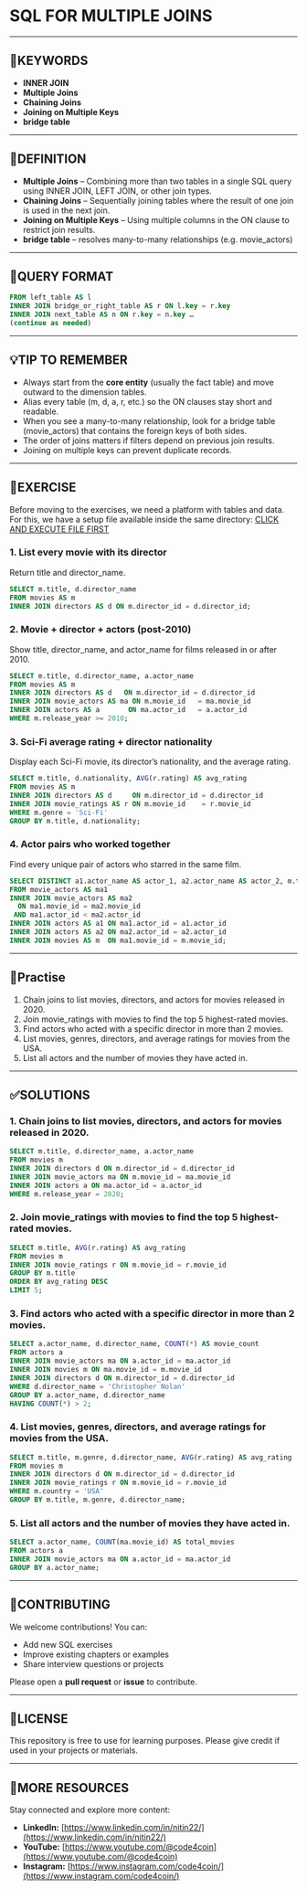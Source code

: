# SQL FOR MULTIPLE JOINS
---

## 🔑KEYWORDS
- **INNER JOIN**
- **Multiple Joins**
- **Chaining Joins**
- **Joining on Multiple Keys**
- **bridge table**
---

## 📖DEFINITION
- **Multiple Joins** – Combining more than two tables in a single SQL query using INNER JOIN, LEFT JOIN, or other join types.
- **Chaining Joins** – Sequentially joining tables where the result of one join is used in the next join.
- **Joining on Multiple Keys** – Using multiple columns in the ON clause to restrict join results.
- **bridge table** – resolves many-to-many relationships (e.g. movie_actors) 
---

## 🧱QUERY FORMAT  
```sql
FROM left_table AS l  
INNER JOIN bridge_or_right_table AS r ON l.key = r.key  
INNER JOIN next_table AS n ON r.key = n.key …  
(continue as needed)
```
---

## 💡TIP TO REMEMBER  
- Always start from the **core entity** (usually the fact table) and move outward to the dimension tables.  
- Alias every table (m, d, a, r, etc.) so the ON clauses stay short and readable.  
- When you see a many-to-many relationship, look for a bridge table (movie_actors) that contains the foreign keys of both sides.
- The order of joins matters if filters depend on previous join results.
- Joining on multiple keys can prevent duplicate records.
---

## 💪EXERCISE
Before moving to the exercises, we need a platform with tables and data.  
For this, we have a setup file available inside the same directory: [CLICK AND EXECUTE FILE FIRST](https://github.com/code4coin/001-SQL-Structured-Query-Language-/blob/main/001%20SQL%20FOR%20DATA%20ENGINEERS/002%20SAMPLE%20DATA/001%20MOVIE%20DATA.md)

### 1. List every movie with its director  
Return title and director_name.
```sql
SELECT m.title, d.director_name  
FROM movies AS m  
INNER JOIN directors AS d ON m.director_id = d.director_id;
```
### 2. Movie + director + actors (post-2010)  
Show title, director_name, and actor_name for films released in or after 2010.
```sql
SELECT m.title, d.director_name, a.actor_name  
FROM movies AS m  
INNER JOIN directors AS d   ON m.director_id = d.director_id  
INNER JOIN movie_actors AS ma ON m.movie_id   = ma.movie_id  
INNER JOIN actors AS a       ON ma.actor_id   = a.actor_id  
WHERE m.release_year >= 2010;
```
### 3. Sci-Fi average rating + director nationality  
Display each Sci-Fi movie, its director’s nationality, and the average rating.
```sql
SELECT m.title, d.nationality, AVG(r.rating) AS avg_rating  
FROM movies AS m  
INNER JOIN directors AS d     ON m.director_id = d.director_id  
INNER JOIN movie_ratings AS r ON m.movie_id    = r.movie_id  
WHERE m.genre = 'Sci-Fi'  
GROUP BY m.title, d.nationality;
```
### 4. Actor pairs who worked together  
Find every unique pair of actors who starred in the same film.
```sql
SELECT DISTINCT a1.actor_name AS actor_1, a2.actor_name AS actor_2, m.title  
FROM movie_actors AS ma1  
INNER JOIN movie_actors AS ma2  
  ON ma1.movie_id = ma2.movie_id  
 AND ma1.actor_id < ma2.actor_id  
INNER JOIN actors AS a1 ON ma1.actor_id = a1.actor_id  
INNER JOIN actors AS a2 ON ma2.actor_id = a2.actor_id  
INNER JOIN movies AS m  ON ma1.movie_id = m.movie_id;
```
---
## 🧠Practise
1. Chain joins to list movies, directors, and actors for movies released in 2020.
2. Join movie_ratings with movies to find the top 5 highest-rated movies.
3. Find actors who acted with a specific director in more than 2 movies.
4. List movies, genres, directors, and average ratings for movies from the USA.
5. List all actors and the number of movies they have acted in.

---
## ✅SOLUTIONS
### 1. Chain joins to list movies, directors, and actors for movies released in 2020.
```sql
SELECT m.title, d.director_name, a.actor_name
FROM movies m
INNER JOIN directors d ON m.director_id = d.director_id
INNER JOIN movie_actors ma ON m.movie_id = ma.movie_id
INNER JOIN actors a ON ma.actor_id = a.actor_id
WHERE m.release_year = 2020;
```
### 2. Join movie_ratings with movies to find the top 5 highest-rated movies.
```sql
SELECT m.title, AVG(r.rating) AS avg_rating
FROM movies m
INNER JOIN movie_ratings r ON m.movie_id = r.movie_id
GROUP BY m.title
ORDER BY avg_rating DESC
LIMIT 5;
```
### 3. Find actors who acted with a specific director in more than 2 movies.
```sql
SELECT a.actor_name, d.director_name, COUNT(*) AS movie_count
FROM actors a
INNER JOIN movie_actors ma ON a.actor_id = ma.actor_id
INNER JOIN movies m ON ma.movie_id = m.movie_id
INNER JOIN directors d ON m.director_id = d.director_id
WHERE d.director_name = 'Christopher Nolan'
GROUP BY a.actor_name, d.director_name
HAVING COUNT(*) > 2;
```
### 4. List movies, genres, directors, and average ratings for movies from the USA.
```sql
SELECT m.title, m.genre, d.director_name, AVG(r.rating) AS avg_rating
FROM movies m
INNER JOIN directors d ON m.director_id = d.director_id
INNER JOIN movie_ratings r ON m.movie_id = r.movie_id
WHERE m.country = 'USA'
GROUP BY m.title, m.genre, d.director_name;
```
### 5. List all actors and the number of movies they have acted in.
```sql
SELECT a.actor_name, COUNT(ma.movie_id) AS total_movies
FROM actors a
INNER JOIN movie_actors ma ON a.actor_id = ma.actor_id
GROUP BY a.actor_name;
```
---

## 🤝**CONTRIBUTING** 

We welcome contributions! You can:

- Add new SQL exercises
- Improve existing chapters or examples
- Share interview questions or projects

Please open a **pull request** or **issue** to contribute.

---
## 📄**LICENSE** 

This repository is free to use for learning purposes. Please give credit if used in your projects or materials.

---
## 🔗**MORE RESOURCES** 

Stay connected and explore more content:

- **LinkedIn:** [https://www.linkedin.com/in/nitin22/](https://www.linkedin.com/in/nitin22/)
- **YouTube:** [https://www.youtube.com/@code4coin](https://www.youtube.com/@code4coin)
- **Instagram:** [https://www.instagram.com/code4coin/](https://www.instagram.com/code4coin/)
